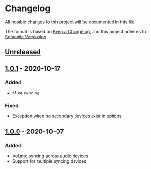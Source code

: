# Changelog

All notable changes to this project will be documented in this file.

The format is based on [Keep a Changelog](https://keepachangelog.com/en/1.0.0/),
and this project adheres to [Semantic Versioning](https://semver.org/spec/v2.0.0.html).

## [Unreleased]

## [1.0.1] - 2020-10-17

### Added

- Mute syncing

### Fixed

- Exception when no secondary devices exist in options

## [1.0.0] - 2020-10-07

### Added

- Volume syncing across audio devices
- Support for multiple syncing devices

[unreleased]: https://github.com/tasadar2/VolumeSync/compare/1.0.1...HEAD
[1.0.1]: https://github.com/tasadar2/VolumeSync/releases/tag/1.0.1
[1.0.0]: https://github.com/tasadar2/VolumeSync/releases/tag/1.0.0
